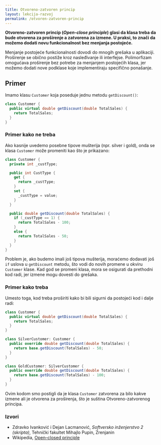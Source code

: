 ```yaml
---
title: Otvoreno-zatvoren princip 
layout: lekcija-razvoj
permalink: /otvoren-zatvoren-princip
---
```


**Otvoreno-zatvoren princip (*Open-close principle*) glasi da klasa treba da bude otvorena za proširenje a zatvorena za izmene. U praksi, to znači da možemo dodati novu funkcionalnost bez menjanja postojeće.**

Menjanje postojeće funkcionalnosti dovodi do mnogih grešaka u aplikaciji. Proširenje se obično postiže kroz nasleđivanje ili interfejse. Polimorfizam omogućava proširenje bez potrebe za menjanjem postojećih klasa, jer možemo dodati nove podklase koje implementiraju specifično ponašanje.

## Primer

Imamo klasu `Customer` koja poseduje jednu metodu `getDiscount()`:

```cs
class Customer {
  public virtual double getDiscount(double TotalSales) {
    return TotalSales;
  }
}
```

### Primer kako ne treba

Ako kasnije uvedemo posebne tipove mušterija (npr. silver i gold), onda se klasa `Customer` može promeniti kao što je prikazano:

```cs
class Customer {
  private int _custType;

  public int CustType {
    get {
      return _custType;
    }
    set {
      _custType = value;
    }
  }

  public double getDiscount(double TotalSales) {
    if (_custType == 1) {
      return TotalSales - 100;
    }
    else {
      return TotalSales - 50;
    }
  }
}
```

Problem je, ako budemo imali još tipova mušterija, moraćemo dodavati još `if` uslova u `getDiscount` metodu, što vodi do novih promene u okviru `Customer` klase. Kad god se promeni klasa, mora se osigurati da prethodni kod radi, jer izmene mogu dovesti do grešaka.

### Primer kako treba

Umesto toga, kod treba proširiti kako bi bili sigurni da postojeći kod i dalje radi:

```cs
class Customer {
  public virtual double getDiscount(double TotalSales) {
    return TotalSales;
  }
}

class SilverCustomer: Customer {
  public override double getDiscount(double TotalSales) {
    return base.getDiscount(TotalSales) - 50;
  }
}

class GoldCustomer: SilverCustomer {
  public override double getDiscount(double TotalSales) {
    return base.getDiscount(TotalSales) - 100;
  }
}
```

Ovim kodom smo postigli da je klasa `Customer` zatvorena za bilo kakve izmene ali je otvorena za proširenja, što je suština Otvoreno-zatvorenog principa.


### Izvori 
- Zdravko Ivanković i Dejan Lacmanović, *Softversko inženjerstvo 2 (skripta)*, Tehnički fakultet Mihajlo Pupin, Zrenjanin
- Wikipedia, [Open–closed principle](https://en.wikipedia.org/wiki/Open%E2%80%93closed_principle)
